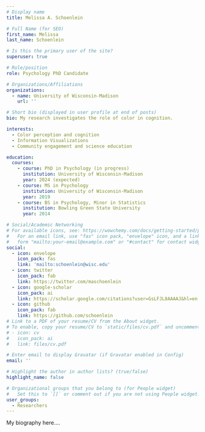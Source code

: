 ```yaml
---
# Display name
title: Melissa A. Schoenlein

# Full Name (for SEO)
first_name: Melissa
last_name: Schoenlein

# Is this the primary user of the site?
superuser: true

# Role/position
role: Psychology PhD Candidate

# Organizations/Affiliations
organizations:
  - name: University of Wisconsin-Madison
    url: ''

# Short bio (displayed in user profile at end of posts)
bio: My research investigates the role of color in cognition.

interests:
  - Color perception and cognition
  - Information Visualizations
  - Community engagement and science education

education:
  courses:
    - course: PhD in Psychology (in progress)
      institution: University of Wisconsin-Madison
      year: 2024 (expected)
    - course: MS in Psychology
      institution: University of Wisconsin-Madison
      year: 2019
    - course: BS in Psychology, Minor in Statistics
      institution: Bowling Green State University
      year: 2014

# Social/Academic Networking
# For available icons, see: https://wowchemy.com/docs/getting-started/page-builder/#icons
#   For an email link, use "fas" icon pack, "envelope" icon, and a link in the
#   form "mailto:your-email@example.com" or "#contact" for contact widget.
social:
  - icon: envelope
    icon_pack: fas
    link: 'mailto:schoenlein@wisc.edu'
  - icon: twitter
    icon_pack: fab
    link: https://twitter.com/maschoenlein
  - icon: google-scholar
    icon_pack: ai
    link: https://scholar.google.com/citations?user=GsLFJL8AAAAJ&hl=en
  - icon: github
    icon_pack: fab
    link: https://github.com/schoenlein
# Link to a PDF of your resume/CV from the About widget.
# To enable, copy your resume/CV to `static/files/cv.pdf` and uncomment the lines below.
# - icon: cv
#   icon_pack: ai
#   link: files/cv.pdf

# Enter email to display Gravatar (if Gravatar enabled in Config)
email: ''

# Highlight the author in author lists? (true/false)
highlight_name: false

# Organizational groups that you belong to (for People widget)
#   Set this to `[]` or comment out if you are not using People widget.
user_groups:
  - Researchers
---
```


My biography here....

